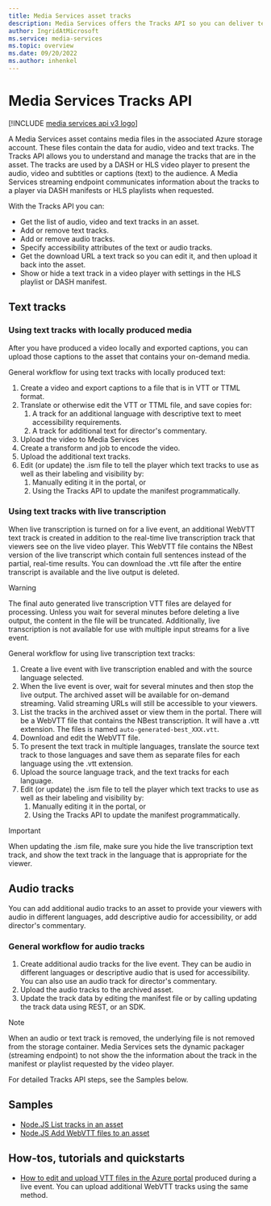 ```yaml
---
title: Media Services asset tracks
description: Media Services offers the Tracks API so you can deliver text tracks with complete sentences and proper punctuation right after a live event is over, enable accessibility player features for the viewer, allow viewers to select the text and audio tracks of their choice.
author: IngridAtMicrosoft
ms.service: media-services
ms.topic: overview
ms.date: 09/20/2022
ms.author: inhenkel
---
```


# Media Services Tracks API

[!INCLUDE [media services api v3 logo](./includes/v3-hr.md)]

A Media Services asset contains media files in the associated Azure storage account. These files contain the data for audio, video and text tracks. The Tracks API allows you to understand and manage the tracks that are in the asset. The tracks are used by a DASH or HLS video player to present the audio, video and subtitles or captions (text) to the audience. A Media Services streaming endpoint communicates information about the tracks to a player via DASH manifests or HLS playlists when requested.

With the Tracks API you can:

- Get the list of audio, video and text tracks in an asset.
- Add or remove text tracks.
- Add or remove audio tracks.
- Specify accessibility attributes of the text or audio tracks.
- Get the download URL a text track so you can edit it, and then upload it back into the asset.
- Show or hide a text track in a video player with settings in the HLS playlist or DASH manifest.

## Text tracks

### Using text tracks with locally produced media

After you have produced a video locally and exported captions, you can upload those captions to the asset that contains your on-demand media.

General workflow for using text tracks with locally produced text:

1. Create a video and export captions to a file that is in VTT or TTML format.
1. Translate or otherwise edit the VTT or TTML file, and save copies for:
    1. A track for an additional language with descriptive text to meet accessibility requirements.
    1. A track for additional text for director's commentary.
1. Upload the video to Media Services
1. Create a transform and job to encode the video.
1. Upload the additional text tracks.
1. Edit (or update) the .ism file to tell the player which text tracks to use as well as their labeling and visibility by:
    1. Manually editing it in the portal, or
    1. Using the Tracks API to update the manifest programmatically.

### Using text tracks with live transcription

When live transcription is turned on for a live event, an additional WebVTT text track is created in addition to the real-time live transcription track that viewers see on the live video player. This WebVTT file contains the NBest version of the live transcript which contain full sentences instead of the partial, real-time results. You can download the .vtt file after the entire transcript is available and the live output is deleted.

> [!WARNING]
> The final auto generated live transcription VTT files are delayed for processing. Unless you wait for several minutes before deleting a live output, the content in the file will be truncated.  Additionally, live transcription is not available for use with multiple input streams for a live event.

General workflow for using live transcription text tracks:

1. Create a live event with live transcription enabled and with the source language selected.
1. When the live event is over, wait for several minutes and then stop the live output.  The archived asset will be available for on-demand streaming.  Valid streaming URLs will still be accessible to your viewers.
1. List the tracks in the archived asset or view them in the portal. There will be a WebVTT file that contains the NBest transcription. It will have a .vtt extension. The files is named `auto-generated-best_XXX.vtt`.
1. Download and edit the WebVTT file.
1. To present the text track in multiple languages, translate the source text track to those languages and save them as separate files for each language using the .vtt extension.
1. Upload the source language track, and the text tracks for each language.
1. Edit (or update) the .ism file to tell the player which text tracks to use as well as their labeling and visibility by:
    1. Manually editing it in the portal, or
    1. Using the Tracks API to update the manifest programmatically.

> [!IMPORTANT]
> When updating the .ism file, make sure you hide the live transcription text track, and show the text track in the language that is appropriate for the viewer.

## Audio tracks

You can add additional audio tracks to an asset to provide your viewers with audio in different languages, add descriptive audio for accessibility, or add director's commentary.

### General workflow for audio tracks

1. Create additional audio tracks for the live event.  They can be audio in different languages or descriptive audio that is used for accessibility. You can also use an audio track for director's commentary.
1. Upload the audio tracks to the archived asset.
1. Update the track data by editing the manifest file or by calling updating the track data using REST, or an SDK.

> [!NOTE]
> When an audio or text track is removed, the underlying file is not removed from the storage container. Media Services sets the dynamic packager (streaming endpoint) to not show the the information about the track in the manifest or playlist requested by the video player.

For detailed Tracks API steps, see the Samples below.

## Samples

- [Node.JS List tracks in an asset](https://github.com/Azure-Samples/media-services-v3-node-tutorials/blob/main/Assets/list-tracks-in-asset.ts)
- [Node.JS Add WebVTT files to an asset](https://github.com/Azure-Samples/media-services-v3-node-tutorials/blob/main/Assets/add-WebVTT-tracks.ts)

## How-tos, tutorials and quickstarts

- [How to edit and upload VTT files in the Azure portal](tracks-edit-track-portal-how-to.md) produced during a live event. You can upload additional WebVTT tracks using the same method.
